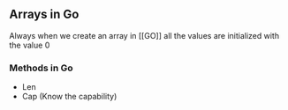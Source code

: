 ## Arrays in Go

Always when we create an array in [[GO]] all the values are initialized with the value 0

### Methods in Go
* Len
* Cap (Know the capability)
